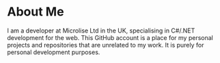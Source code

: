 # About Me

I am a developer at Microlise Ltd in the UK, specialising in C#/.NET development for the web.
This GitHub account is a place for my personal projects and repositories that are unrelated to my work.
It is purely for personal development purposes.
